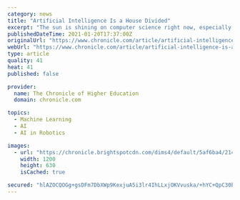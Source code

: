 ```yaml
---
category: news
title: "Artificial Intelligence Is a House Divided"
excerpt: "The sun is shining on computer science right now, especially the subfield of artificial intelligence. Not a day goes by without the press breathlessly hailing some new miracle of"
publishedDateTime: 2021-01-20T17:37:00Z
originalUrl: "https://www.chronicle.com/article/artificial-intelligence-is-a-house-divided"
webUrl: "https://www.chronicle.com/article/artificial-intelligence-is-a-house-divided"
type: article
quality: 41
heat: 41
published: false

provider:
  name: The Chronicle of Higher Education
  domain: chronicle.com

topics:
  - Machine Learning
  - AI
  - AI in Robotics

images:
  - url: "https://chronicle.brightspotcdn.com/dims4/default/5af6ba4/2147483647/strip/true/crop/1352x710+0+80/resize/1200x630!/brightness/-12x0/quality/90/?url=http%3A%2F%2Fchronicle-brightspot.s3.amazonaws.com%2F60%2F73%2F75dcf8d147399fb381be5a2544c0%2Fwooldridge-morgenstern.jpg"
    width: 1200
    height: 630
    isCached: true

secured: "hlAZOCQOGg+gsDFm7DbXWp9KexjuA5i3lr4IhLLxjOKVvuska/+hYC+QpC30bfRMvqy4oehO0UN/UoRyzpTpe437Yuxmgia78DJ0++HNyZ3qbW1EE6EvXJfmskcaUZlaNDcQIF6W0k8lJRVK3Prstohgl/TckrrhVqfdrhkZMfOhbuvmYPjS56psXCH2Qk2qZTjXW6cjWspwhw0wEc+W4qDLzqV6WM875SVyYENG4BRXjoEtSf9OhnzkxCzoGc2Gspv+thvc4B5Fh0KH94cMqzwEDpjRaKXNWQgewPli4Z/NV9mL+tXZRVZdBq0vY2GC5QosGQAwlSnoqVnxOkyC7Oj37zjVbKjIs+7tfCCvsWg=;HVDLAJdHJYFdMVNIYHyJjA=="
---
```


